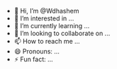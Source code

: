 - 👋 Hi, I’m @Wdhashem
- 👀 I’m interested in ...
- 🌱 I’m currently learning ...
- 💞️ I’m looking to collaborate on ...
- 📫 How to reach me ...
- 😄 Pronouns: ...
- ⚡ Fun fact: ...

<!---
Wdhashem/Wdhashem is a ✨ special ✨ repository because its `README.md` (this file) appears on your GitHub profile.
You can click the Preview link to take a look at your changes.
--->
